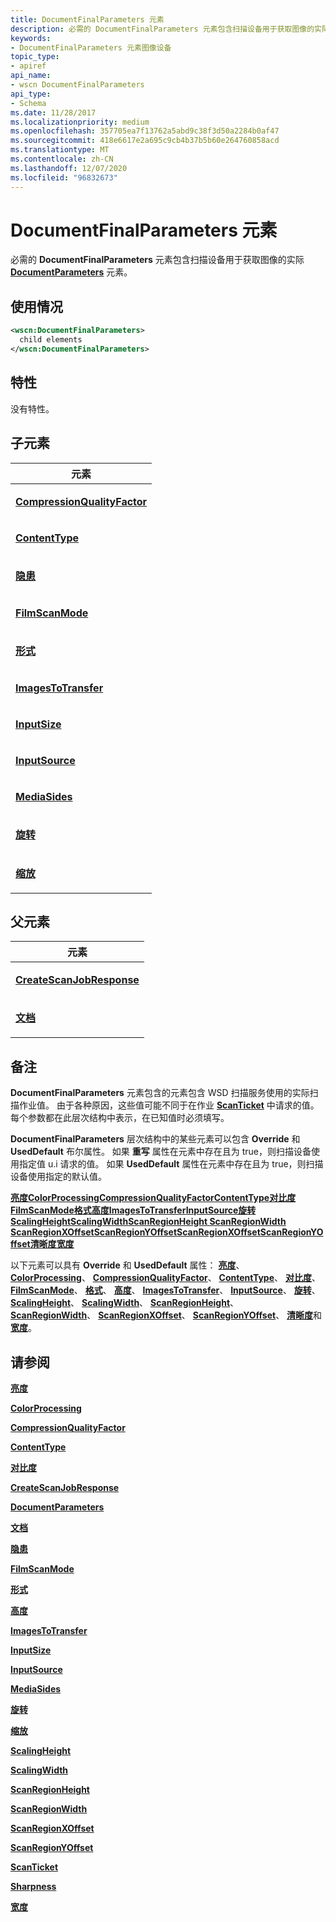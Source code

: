 ```yaml
---
title: DocumentFinalParameters 元素
description: 必需的 DocumentFinalParameters 元素包含扫描设备用于获取图像的实际 DocumentParameters 元素。
keywords:
- DocumentFinalParameters 元素图像设备
topic_type:
- apiref
api_name:
- wscn DocumentFinalParameters
api_type:
- Schema
ms.date: 11/28/2017
ms.localizationpriority: medium
ms.openlocfilehash: 357705ea7f13762a5abd9c38f3d50a2284b0af47
ms.sourcegitcommit: 418e6617e2a695c9cb4b37b5b60e264760858acd
ms.translationtype: MT
ms.contentlocale: zh-CN
ms.lasthandoff: 12/07/2020
ms.locfileid: "96832673"
---
```

# <a name="documentfinalparameters-element"></a>DocumentFinalParameters 元素


必需的 **DocumentFinalParameters** 元素包含扫描设备用于获取图像的实际 [**DocumentParameters**](documentparameters.md) 元素。

<a name="usage"></a>使用情况
-----

```xml
<wscn:DocumentFinalParameters>
  child elements
</wscn:DocumentFinalParameters>
```

<a name="attributes"></a>特性
----------

没有特性。

## <a name="child-elements"></a>子元素


<table>
<colgroup>
<col width="100%" />
</colgroup>
<thead>
<tr class="header">
<th>元素</th>
</tr>
</thead>
<tbody>
<tr class="odd">
<td><p><a href="compressionqualityfactor.md" data-raw-source="[&lt;strong&gt;CompressionQualityFactor&lt;/strong&gt;](compressionqualityfactor.md)"><strong>CompressionQualityFactor</strong></a></p></td>
</tr>
<tr class="even">
<td><p><a href="contenttype.md" data-raw-source="[&lt;strong&gt;ContentType&lt;/strong&gt;](contenttype.md)"><strong>ContentType</strong></a></p></td>
</tr>
<tr class="odd">
<td><p><a href="exposure.md" data-raw-source="[&lt;strong&gt;Exposure&lt;/strong&gt;](exposure.md)"><strong>隐患</strong></a></p></td>
</tr>
<tr class="even">
<td><p><a href="filmscanmode.md" data-raw-source="[&lt;strong&gt;FilmScanMode&lt;/strong&gt;](filmscanmode.md)"><strong>FilmScanMode</strong></a></p></td>
</tr>
<tr class="odd">
<td><p><a href="format.md" data-raw-source="[&lt;strong&gt;Format&lt;/strong&gt;](format.md)"><strong>形式</strong></a></p></td>
</tr>
<tr class="even">
<td><p><a href="imagestotransfer.md" data-raw-source="[&lt;strong&gt;ImagesToTransfer&lt;/strong&gt;](imagestotransfer.md)"><strong>ImagesToTransfer</strong></a></p></td>
</tr>
<tr class="odd">
<td><p><a href="inputsize.md" data-raw-source="[&lt;strong&gt;InputSize&lt;/strong&gt;](inputsize.md)"><strong>InputSize</strong></a></p></td>
</tr>
<tr class="even">
<td><p><a href="inputsource.md" data-raw-source="[&lt;strong&gt;InputSource&lt;/strong&gt;](inputsource.md)"><strong>InputSource</strong></a></p></td>
</tr>
<tr class="odd">
<td><p><a href="mediasides.md" data-raw-source="[&lt;strong&gt;MediaSides&lt;/strong&gt;](mediasides.md)"><strong>MediaSides</strong></a></p></td>
</tr>
<tr class="even">
<td><p><a href="rotation.md" data-raw-source="[&lt;strong&gt;Rotation&lt;/strong&gt;](rotation.md)"><strong>旋转</strong></a></p></td>
</tr>
<tr class="odd">
<td><p><a href="scaling.md" data-raw-source="[&lt;strong&gt;Scaling&lt;/strong&gt;](scaling.md)"><strong>缩放</strong></a></p></td>
</tr>
</tbody>
</table>

## <a name="parent-elements"></a>父元素


<table>
<colgroup>
<col width="100%" />
</colgroup>
<thead>
<tr class="header">
<th>元素</th>
</tr>
</thead>
<tbody>
<tr class="odd">
<td><p><a href="createscanjobresponse.md" data-raw-source="[&lt;strong&gt;CreateScanJobResponse&lt;/strong&gt;](createscanjobresponse.md)"><strong>CreateScanJobResponse</strong></a></p></td>
</tr>
<tr class="even">
<td><p><a href="documents.md" data-raw-source="[&lt;strong&gt;Documents&lt;/strong&gt;](documents.md)"><strong>文档</strong></a></p></td>
</tr>
</tbody>
</table>

<a name="remarks"></a>备注
-------

**DocumentFinalParameters** 元素包含的元素包含 WSD 扫描服务使用的实际扫描作业值。 由于各种原因，这些值可能不同于在作业 [**ScanTicket**](scanticket.md) 中请求的值。 每个参数都在此层次结构中表示，在已知值时必须填写。

**DocumentFinalParameters** 层次结构中的某些元素可以包含 **Override** 和 **UsedDefault** 布尔属性。 如果 **重写** 属性在元素中存在且为 true，则扫描设备使用指定值 u.i 请求的值。 如果 **UsedDefault** 属性在元素中存在且为 true，则扫描设备使用指定的默认值。

[**亮度**](brightness.md)[**ColorProcessing**](colorprocessing.md)[**CompressionQualityFactor**](compressionqualityfactor.md)[**ContentType**](contenttype.md)[**对比度**](contrast.md)[**FilmScanMode**](filmscanmode.md)[**格式**](format.md)[**高度**](height.md)[**ImagesToTransfer**](imagestotransfer.md)[**InputSource**](inputsource.md)[**旋转**](rotation.md)[**ScalingHeight**](scalingheight.md)[**ScalingWidth**](scalingwidth.md)[**ScanRegionHeight ScanRegionWidth ScanRegionXOffset**](scanregionheight.md)[**ScanRegionYOffset**](scanregionwidth.md)[**ScanRegionXOffset**](scanregionxoffset.md)[**ScanRegionYOffset**](scanregionyoffset.md)[**清晰度**](sharpness.md)[**宽度**](width.md)

以下元素可以具有 **Override** 和 **UsedDefault** 属性： [**亮度**](brightness.md)、 [**ColorProcessing**](colorprocessing.md)、 [**CompressionQualityFactor**](compressionqualityfactor.md)、 [**ContentType**](contenttype.md)、 [**对比度**](contrast.md)、 [**FilmScanMode**](filmscanmode.md)、 [**格式**](format.md)、 [**高度**](height.md)、 [**ImagesToTransfer**](imagestotransfer.md)、 [**InputSource**](inputsource.md)、 [**旋转**](rotation.md)、 [**ScalingHeight**](scalingheight.md)、 [**ScalingWidth**](scalingwidth.md)、 [**ScanRegionHeight**](scanregionheight.md)、 [**ScanRegionWidth**](scanregionwidth.md)、 [**ScanRegionXOffset**](scanregionxoffset.md)、 [**ScanRegionYOffset**](scanregionyoffset.md)、 [**清晰度**](sharpness.md)和 [**宽度**](width.md)。

## <a name="see-also"></a>请参阅


[**亮度**](brightness.md)

[**ColorProcessing**](colorprocessing.md)

[**CompressionQualityFactor**](compressionqualityfactor.md)

[**ContentType**](contenttype.md)

[**对比度**](contrast.md)

[**CreateScanJobResponse**](createscanjobresponse.md)

[**DocumentParameters**](documentparameters.md)

[**文档**](documents.md)

[**隐患**](exposure.md)

[**FilmScanMode**](filmscanmode.md)

[**形式**](format.md)

[**高度**](height.md)

[**ImagesToTransfer**](imagestotransfer.md)

[**InputSize**](inputsize.md)

[**InputSource**](inputsource.md)

[**MediaSides**](mediasides.md)

[**旋转**](rotation.md)

[**缩放**](scaling.md)

[**ScalingHeight**](scalingheight.md)

[**ScalingWidth**](scalingwidth.md)

[**ScanRegionHeight**](scanregionheight.md)

[**ScanRegionWidth**](scanregionwidth.md)

[**ScanRegionXOffset**](scanregionxoffset.md)

[**ScanRegionYOffset**](scanregionyoffset.md)

[**ScanTicket**](scanticket.md)

[**Sharpness**](sharpness.md)

[**宽度**](width.md)

 

 






